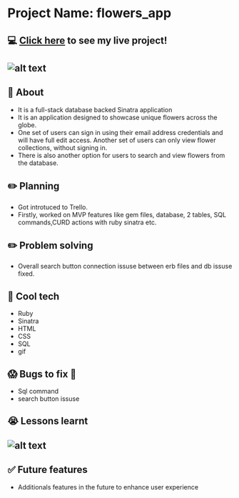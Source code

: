 #  Project Name: flowers_app

## :computer: [Click here](https://unique-flowers-app.herokuapp.com/) to see my live project!
## ![alt text](https://encrypted-tbn0.gstatic.com/images?q=tbn:ANd9GcTGPvxBsfR3HZDFlXQZ6uo9oWx4OgjuO7i_rOxIm5Uxt_kesOD9-dJTFA5rIwC-L33S8VY&usqp=CAU)
## :page_facing_up: About
- It is a full-stack database backed Sinatra application 
- It is an application designed to showcase unique flowers across the globe.
- One set of users can sign in using their email address credentials and will have full edit access. Another set of users can only view flower collections, without signing in.
- There is also another option for users to search and view flowers from the database.

## :pencil2: Planning 
- Got introtuced to Trello.
- Firstly, worked on MVP features like gem files, database, 2 tables, SQL commands,CURD actions with ruby sinatra etc.

## :pencil2: Problem solving 
- Overall search button connection issuse between erb files and db issuse fixed.

## :rocket: Cool tech
- Ruby
- Sinatra
- HTML 
- CSS
- SQL
- gif 

## :scream: Bugs to fix :poop:
- Sql command 
- search button issuse

## :sob: Lessons learnt
## ![alt text](https://www.sdsconsulting.org/wp-content/uploads/2021/04/image1.jpg)

## :white_check_mark: Future features
-  Additionals features in the future to enhance user experience
